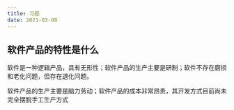```yaml
---
title: 习题
date: 2021-03-08
---
```


## 软件产品的特性是什么

软件是一种逻辑产品，具有无形性；软件产品的生产主要是研制；软件不存在磨损和老化问题，但存在退化问题。

软件产品的生产主要是脑力劳动；软件产品的成本非常昂贵，其开发方式目前尚未完全摆脱手工生产方式


